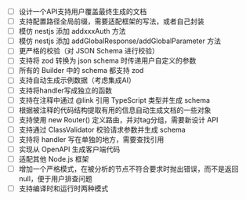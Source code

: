 - [ ] 设计一个API支持用户覆盖最终生成的文档
- [ ] 支持配置路径全局前缀，需要适配框架的写法，或者自己封装
- [ ] 模仿 nestjs 添加 addxxxAuth 方法
- [ ] 模仿 nestjs 添加 addGlobalResponse/addGlobalParameter 方法
- [ ] 更严格的校验（对 JSON Schema 进行校验）
- [ ] 支持将 zod 转换为 json schema 时传递用户自定义的参数
- [ ] 所有的 Builder 中的 schema 都支持 zod
- [ ] 支持自动生成示例数据（考虑集成AI）
- [ ] 支持将handler写成独立的函数
- [ ] 支持在注释中通过 @link 引用 TypeScript 类型并生成 schema
- [ ] 根据被注释的代码结构提取有用的信息自动生成文档的一些对象
- [ ] 支持使用 new Router() 定义路由，并对tag分组，需要新设计 API
- [ ] 支持通过 ClassValidator 校验请求参数并生成 schema
- [ ] 支持将 handler 写在单独的地方，需要查找引用
- [ ] 实现从 OpenAPI 生成客户端代码
- [ ] 适配其他 Node.js 框架
- [ ] 增加一个严格模式，在被分析的节点不符合要求时抛出错误，而不是返回null，便于用户排查问题
- [ ] 支持编译时和运行时两种模式

